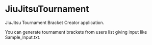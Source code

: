 # JiuJitsuTournament
JiuJitsu Tournament Bracket Creator application.

You can generate tournament brackets from users list giving input like Sample_Input.txt.
